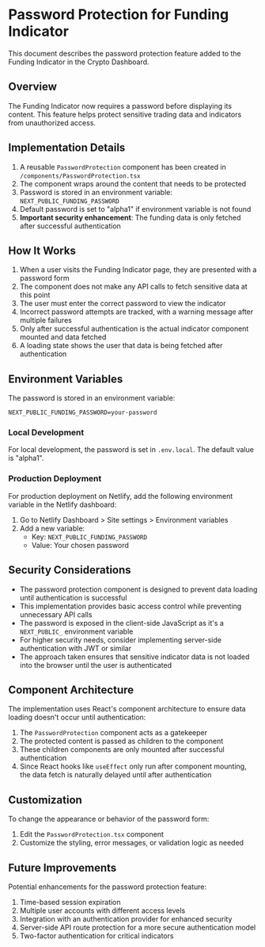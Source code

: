 # Password Protection for Funding Indicator

This document describes the password protection feature added to the Funding Indicator in the Crypto Dashboard.

## Overview

The Funding Indicator now requires a password before displaying its content. This feature helps protect sensitive trading data and indicators from unauthorized access.

## Implementation Details

1. A reusable `PasswordProtection` component has been created in `/components/PasswordProtection.tsx`
2. The component wraps around the content that needs to be protected
3. Password is stored in an environment variable: `NEXT_PUBLIC_FUNDING_PASSWORD`
4. Default password is set to "alpha1" if environment variable is not found
5. **Important security enhancement**: The funding data is only fetched after successful authentication

## How It Works

1. When a user visits the Funding Indicator page, they are presented with a password form
2. The component does not make any API calls to fetch sensitive data at this point
3. The user must enter the correct password to view the indicator
4. Incorrect password attempts are tracked, with a warning message after multiple failures
5. Only after successful authentication is the actual indicator component mounted and data fetched
6. A loading state shows the user that data is being fetched after authentication

## Environment Variables

The password is stored in an environment variable:

```
NEXT_PUBLIC_FUNDING_PASSWORD=your-password
```

### Local Development

For local development, the password is set in `.env.local`. The default value is "alpha1".

### Production Deployment

For production deployment on Netlify, add the following environment variable in the Netlify dashboard:

1. Go to Netlify Dashboard > Site settings > Environment variables
2. Add a new variable:
   - Key: `NEXT_PUBLIC_FUNDING_PASSWORD`
   - Value: Your chosen password

## Security Considerations

- The password protection component is designed to prevent data loading until authentication is successful
- This implementation provides basic access control while preventing unnecessary API calls
- The password is exposed in the client-side JavaScript as it's a `NEXT_PUBLIC_` environment variable
- For higher security needs, consider implementing server-side authentication with JWT or similar
- The approach taken ensures that sensitive indicator data is not loaded into the browser until the user is authenticated

## Component Architecture

The implementation uses React's component architecture to ensure data loading doesn't occur until authentication:

1. The `PasswordProtection` component acts as a gatekeeper
2. The protected content is passed as children to the component
3. These children components are only mounted after successful authentication
4. Since React hooks like `useEffect` only run after component mounting, the data fetch is naturally delayed until after authentication

## Customization

To change the appearance or behavior of the password form:

1. Edit the `PasswordProtection.tsx` component
2. Customize the styling, error messages, or validation logic as needed

## Future Improvements

Potential enhancements for the password protection feature:

1. Time-based session expiration
2. Multiple user accounts with different access levels
3. Integration with an authentication provider for enhanced security
4. Server-side API route protection for a more secure authentication model
5. Two-factor authentication for critical indicators
